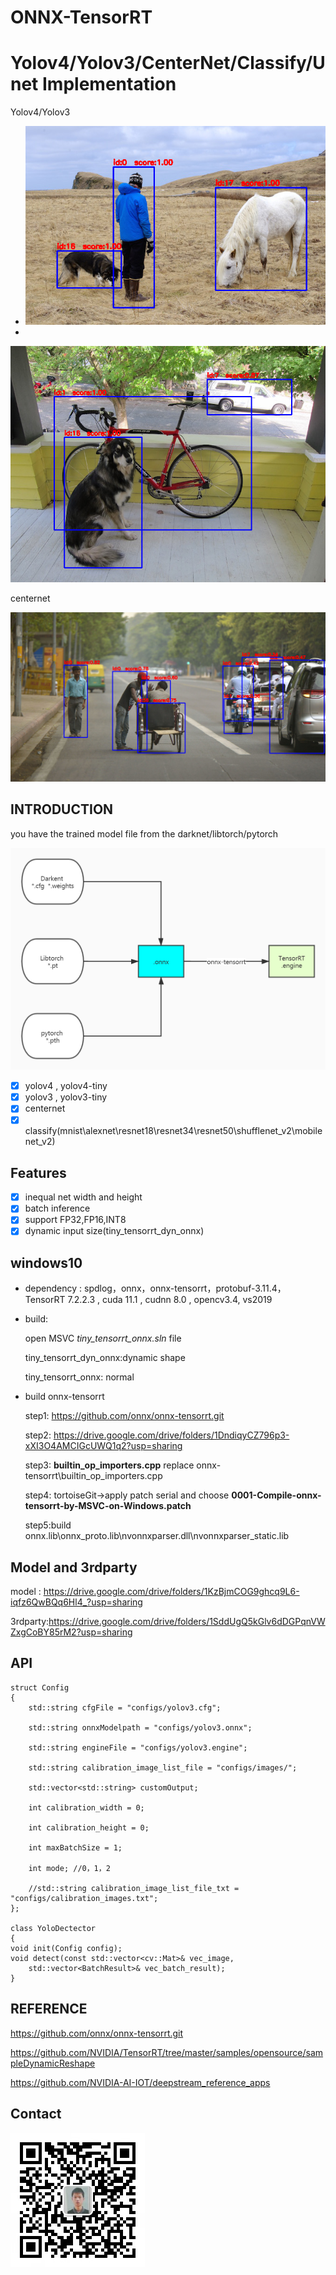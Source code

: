 # ONNX-TensorRT

# Yolov4/Yolov3/CenterNet/Classify/Unet Implementation



Yolov4/Yolov3

- ![](./model/result/yolo_result.png)
-  

![](./model/result/yolo_result0.png)





centernet

![](./model/result/centernet_result.png)



## INTRODUCTION

you have the trained model file from the darknet/libtorch/pytorch

![](./model/result/onnx_trt.jpg)

- [x] yolov4 , yolov4-tiny
- [x] yolov3 , yolov3-tiny
- [x] centernet
- [x] classify(mnist\alexnet\resnet18\resnet34\resnet50\shufflenet_v2\mobilenet_v2)

## Features

- [x] inequal net width and height
- [x] batch inference
- [x] support FP32,FP16,INT8
- [x] dynamic input size(tiny_tensorrt_dyn_onnx)

## windows10

- dependency : spdlog，onnx，onnx-tensorrt，protobuf-3.11.4，TensorRT 7.2.2.3  , cuda 11.1 , cudnn 8.0  , opencv3.4, vs2019

- build:

    open MSVC _tiny_tensorrt_onnx.sln_ file 

    tiny_tensorrt_dyn_onnx:dynamic shape 

    tiny_tensorrt_onnx: normal

- build onnx-tensorrt

    step1: https://github.com/onnx/onnx-tensorrt.git

    step2: https://drive.google.com/drive/folders/1DndiqyCZ796p3-xXI3O4AMCIGcUWQ1q2?usp=sharing

    step3: **builtin_op_importers.cpp** replace onnx-tensorrt\builtin_op_importers.cpp

    step4: tortoiseGit->apply patch serial and choose **0001-Compile-onnx-tensorrt-by-MSVC-on-Windows.patch**

    step5:build onnx.lib\onnx_proto.lib\nvonnxparser.dll\nvonnxparser_static.lib

## Model and 3rdparty

model : https://drive.google.com/drive/folders/1KzBjmCOG9ghcq9L6-iqfz6QwBQq6Hl4_?usp=sharing

3rdparty:https://drive.google.com/drive/folders/1SddUgQ5kGlv6dDGPqnVWZxgCoBY85rM2?usp=sharing

## API

	struct Config
	{
	    std::string cfgFile = "configs/yolov3.cfg";
	
	    std::string onnxModelpath = "configs/yolov3.onnx";
	
	    std::string engineFile = "configs/yolov3.engine";
	
	    std::string calibration_image_list_file = "configs/images/";
	
	    std::vector<std::string> customOutput;
	
	    int calibration_width = 0;
	
	    int calibration_height = 0;
	    
	    int maxBatchSize = 1;
	
	    int mode; //0，1，2
	
	    //std::string calibration_image_list_file_txt = "configs/calibration_images.txt";
	};
	
	class YoloDectector
	{
	void init(Config config);
	void detect(const std::vector<cv::Mat>& vec_image,
		std::vector<BatchResult>& vec_batch_result);
	}

## REFERENCE

https://github.com/onnx/onnx-tensorrt.git

https://github.com/NVIDIA/TensorRT/tree/master/samples/opensource/sampleDynamicReshape

https://github.com/NVIDIA-AI-IOT/deepstream_reference_apps

## Contact

<img src="./model/result/weixin.jpg" style="zoom:50%;" />
